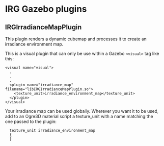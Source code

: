 IRG Gazebo plugins
==================================
IRGIrradianceMapPlugin
----------------------------------

This plugin renders a dynamic cubemap and processes it to create an irradiance
environment map.

This is a visual plugin that can only be use within a Gazebo `<visual>` tag like this:
```
<visual name="visual">
  .
  .
  .
  <plugin name="irradiance_map" filename="libIRGIrradianceMapPlugin.so">
    <texture_unit>irradiance_environment_map</texture_unit>
  </plugin>
</visual>
```

Your irradiance map can be used globally. Wherever you want it to be used, add
to an Ogre3D material script a texture_unit with a name matching the one passed
to the plugin:
```
  texture_unit irradiance_environment_map
  {
  }
```
